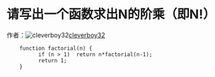 # 请写出一个函数求出N的阶乘（即N!）

作者：![cleverboy32](https://avatars.githubusercontent.com/u/17595456?s=80&u=aa9d4327a05b27684339ac251eb81825edfe1b0a&v=4)[cleverboy32](https://github/cleverboy32)


```
    function factorial(n) {
          if (n > 1)  return n*factorial(n-1);
          return 1;
    }
    
    
```
